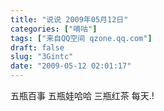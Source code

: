 ```yaml
---
title: "说说 2009年05月12日"
categories: ["嘀咕"]
tags: ["来自QQ空间 qzone.qq.com"]
draft: false
slug: "3Gintc"
date: "2009-05-12 02:01:17"
---
```


五瓶百事 五瓶娃哈哈 三瓶红茶 每天.!
